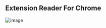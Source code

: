 ## Extension Reader For Chrome
![image](https://github.com/Javier0003/extensionReader/assets/125394473/36495eb7-9b0f-4087-b054-b360f319f85b)
